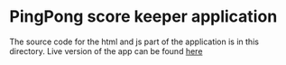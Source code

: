 # PingPong score keeper application
The source code for the html and js part of the application is in this directory.
Live version of the app can be found [here](https://hashimzia.github.io/scorekeeper/)
